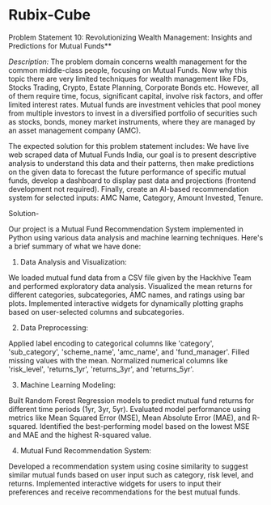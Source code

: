 # Rubix-Cube

Problem Statement 10: Revolutionizing Wealth Management: Insights and Predictions for Mutual Funds**


*Description:* The problem domain concerns wealth management for the common middle-class people, focusing on Mutual Funds. Now why this topic there are very limited techniques for wealth management like FDs, Stocks Trading, Crypto, Estate Planning, Corporate Bonds etc. However, all of them require time, focus, significant capital, involve risk factors, and offer limited interest rates. Mutual funds are investment vehicles that pool money from multiple investors to invest in a diversified portfolio of securities such as stocks, bonds, money market instruments, where they are managed by an asset management company (AMC).

The expected solution for this problem statement includes: We have live web scraped data of Mutual Funds India, our goal is to present descriptive analysis to understand this data and their patterns, then make predictions on the given data to forecast the future performance of specific mutual funds, develop a dashboard to display past data and projections (frontend development not required). Finally, create an AI-based recommendation system for selected inputs: AMC Name, Category, Amount Invested, Tenure.


Solution-

Our project is a Mutual Fund Recommendation System implemented in Python using various data analysis and machine learning techniques. Here's a brief summary of what we have done:

1. Data Analysis and Visualization:

We loaded mutual fund data from a CSV file given by the Hackhive Team and performed exploratory data analysis.
Visualized the mean returns for different categories, subcategories, AMC names, and ratings using bar plots.
Implemented interactive widgets for dynamically plotting graphs based on user-selected columns and subcategories.

2. Data Preprocessing:

Applied label encoding to categorical columns like 'category', 'sub_category', 'scheme_name', 'amc_name', and 'fund_manager'.
Filled missing values with the mean.
Normalized numerical columns like 'risk_level', 'returns_1yr', 'returns_3yr', and 'returns_5yr'.

3. Machine Learning Modeling:

Built Random Forest Regression models to predict mutual fund returns for different time periods (1yr, 3yr, 5yr).
Evaluated model performance using metrics like Mean Squared Error (MSE), Mean Absolute Error (MAE), and R-squared.
Identified the best-performing model based on the lowest MSE and MAE and the highest R-squared value.

4. Mutual Fund Recommendation System:

Developed a recommendation system using cosine similarity to suggest similar mutual funds based on user input such as category, risk level, and returns.
Implemented interactive widgets for users to input their preferences and receive recommendations for the best mutual funds.
